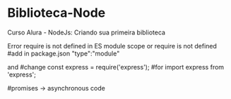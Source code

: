 # Biblioteca-Node

Curso Alura - NodeJs: Criando sua primeira biblioteca

Error  require is not defined in ES module scope or require is not defined
 #add in package.json
  "type":"module"
  
  and #change 
  const express = require('express');
  #for
  import express from 'express';
  
  
  #promises -> asynchronous code
  
